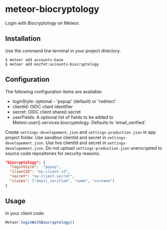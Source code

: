 # meteor-biocryptology

Login with Biocryptology on Meteor.

## Installation

Use the command line terminal in your project directory.
```
$ meteor add accounts-base
$ meteor add mozfet:accounts-biocryptology
```

## Configuration

The following configuration items are available:
* loginStyle: optional - 'popup' (default) or 'redirect'
* clientId: OIDC client identifier
* secret: OIDC client shared secret
* userFields: A optional list of fields to be added to Meteor.user().services.biocryptology. Defaults to 'email_verified'.

Create ```settings-developement.json``` and ```settings-production.json``` in app project folder. Use sandbox clientId and secret in ```settings-developement.json```. Use live clientId and secret in ```settings-developement.json```. Do not upload ```settings-production.json``` unencrypted to source code repositories for security reasons.

```json
"biocryptology": {
  "loginStyle":  "popup",
  "clientId": "my-client-id",
  "secret": "my-client-secret",
  "claims": ["email_verified", "name", "surname"]
}
```

## Usage

In your client code:
```js
Meteor.loginWithBiocryptology()
```
